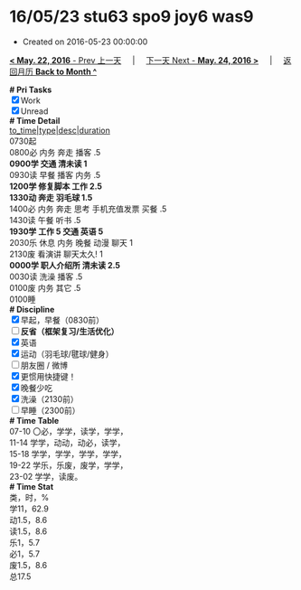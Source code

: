 # 16/05/23 stu63 spo9 joy6 was9

- Created on 2016-05-23 00:00:00

[**< May. 22, 2016** - Prev 上一天](_archived/lifelogs/2016/05/d22.md) &nbsp; &nbsp; | &nbsp; &nbsp; [下一天 Next - **May. 24, 2016 >**](_archived/lifelogs/2016/05/d24.md) &nbsp; &nbsp; |  &nbsp; &nbsp; [返回月历 **Back to Month ^**](_archived/lifelogs/2016/05/index.md)
<br/><div><b># Pri Tasks</b></div><div><input checked="true" type="checkbox"/>Work</div><div><input checked="true" type="checkbox"/>Unread</div><div><b># Time Detail</b></div><div><u>to_time|type|desc|duration</u></div><div>0730起</div><div>0800必 内务 奔走 播客 .5</div><div><b>0900学 交通 清未读 1</b></div><div>0930读 早餐 播客 内务 .5</div><div><b>1200学 修复脚本 工作 2.5</b></div><div><b>1330动 奔走 羽毛球 1.5</b></div><div>1400必 内务 奔走 思考 手机充值发票 买餐 .5</div><div>1430读 午餐 听书 .5</div><div><b>1930学 工作 5</b><b> 交通 英语 5</b></div><div>2030乐 休息 内务 晚餐 动漫 聊天 1</div><div>2130废 看演讲 聊天太久! 1</div><div><b>0000学 职人介绍所 清未读 2.5</b></div><div>0030读 洗澡 播客 .5</div><div>0100废 内务 其它 .5</div><div>0100睡</div><div><b># Discipline</b></div><div><input checked="true" type="checkbox"/>早起，早餐（0830前）</div><div><b><input type="checkbox"/></b><b>反省（框架复习/生活优化）</b></div><div><input checked="true" type="checkbox"/>英语</div><div><input checked="true" type="checkbox"/>运动（羽毛球/毽球/健身）</div><div><input type="checkbox"/>朋友圈 / 微博</div><div><input checked="true" type="checkbox"/>更惯用快捷键！</div><div><input checked="true" type="checkbox"/>晚餐少吃</div><div><input checked="true" type="checkbox"/>洗澡（2130前）</div><div><input type="checkbox"/>早睡（2300前）</div><div><b># Time Table</b></div><div>07-10 〇必，学学，读学，学学，</div><div>11-14 学学，动动，动必，读学，</div><div>15-18 学学，学学，学学，学学，</div><div>19-22 学乐，乐废，废学，学学，</div><div>23-02 学学，读废。</div><div><b># Time Stat</b></div><div>类，时，%</div><div>学11，62.9</div><div>动1.5，8.6</div><div>读1.5，8.6</div><div>乐1，5.7</div><div>必1，5.7</div><div>废1.5，8.6</div><div>总17.5</div>
